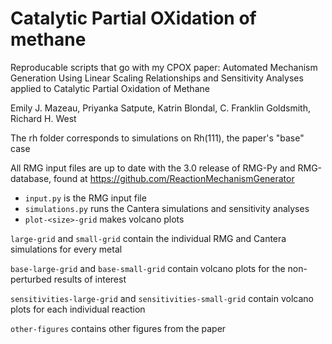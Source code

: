 # Catalytic Partial OXidation of methane
Reproducable scripts that go with my CPOX paper:
Automated Mechanism Generation Using Linear Scaling Relationships and
Sensitivity Analyses applied to Catalytic Partial Oxidation of Methane

Emily J. Mazeau, Priyanka Satpute, Katrin Blondal, C. Franklin Goldsmith, Richard H. West

The rh folder corresponds to simulations on Rh(111), the paper's "base" case

All RMG input files are up to date with the 3.0 release of RMG-Py and RMG-database, found at https://github.com/ReactionMechanismGenerator
* `input.py` is the RMG input file
* `simulations.py` runs the Cantera simulations and sensitivity analyses
* `plot-<size>-grid` makes volcano plots


`large-grid` and `small-grid` contain the individual RMG and Cantera simulations for every metal

`base-large-grid` and `base-small-grid` contain volcano plots for the non-perturbed results of interest

`sensitivities-large-grid` and `sensitivities-small-grid` contain volcano plots for each individual reaction

`other-figures` contains other figures from the paper
